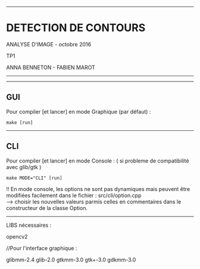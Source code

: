 -----------------------
# 		DETECTION DE CONTOURS

ANALYSE D'IMAGE - octobre 2016

TP1

ANNA BENNETON - FABIEN MAROT

-----------------------


------
 GUI
------
Pour compiler [et lancer] en mode Graphique (par défaut) :

	make [run]


------
 CLI
------
Pour compiler [et lancer] en mode Console :
( si probleme de compatibilité avec glib/gtk )

	make MODE="CLI" [run]


!! En mode console, les options ne sont pas dynamiques mais peuvent être modifiées facilement dans le fichier :
src/cli/option.cpp  
--> choisir les nouvelles valeurs parmis celles en commentaires dans le constructeur de la classe Option.

______________________

LIBS nécessaires :

opencv2

//Pour l'interface graphique :

glibmm-2.4
glib-2.0
gtkmm-3.0
gtk+-3.0
gdkmm-3.0